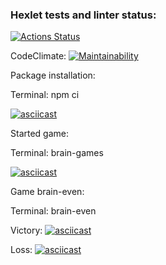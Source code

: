 ### Hexlet tests and linter status:
[![Actions Status](https://github.com/Vyacheslavorlov777/frontend-project-44/actions/workflows/hexlet-check.yml/badge.svg)](https://github.com/Vyacheslavorlov777/frontend-project-44/actions)

CodeClimate:
[![Maintainability](https://api.codeclimate.com/v1/badges/773a547dc186dbd10d96/maintainability)](https://codeclimate.com/github/Vyacheslavorlov777/frontend-project-44/maintainability)

Package installation:

Terminal: npm ci

[![asciicast](https://asciinema.org/a/row4FHmeOEiX2yTaar9VEnqCf.svg)](https://asciinema.org/a/row4FHmeOEiX2yTaar9VEnqCf)

Started game:

Terminal: brain-games

[![asciicast](https://asciinema.org/a/ivzCPpyy2ts65poWQy3VEWjD8.svg)](https://asciinema.org/a/ivzCPpyy2ts65poWQy3VEWjD8)

Game brain-even:

Terminal: brain-even

Victory:
[![asciicast](https://asciinema.org/a/ZN1N1Op2H7VzsghuXvEezkjIN.svg)](https://asciinema.org/a/ZN1N1Op2H7VzsghuXvEezkjIN)

Loss:
[![asciicast](https://asciinema.org/a/49m9HKQk8VdxshzIPl7dWvosV.svg)](https://asciinema.org/a/49m9HKQk8VdxshzIPl7dWvosV)



